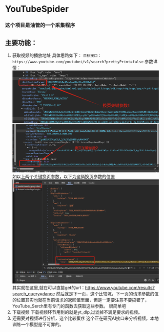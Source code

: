 # YouTubeSpider
### 这个项目是油管的一个采集程序
## 主要功能：
1. 获取视频的播放地址
    具体思路如下：
        `目标接口：https://www.youtube.com/youtubei/v1/search?prettyPrint=false`
         参数详情：
                ![img.png](temp/img.png)
               ![img_1.png](temp/img_1.png)
         如以上两个关键换页参数，以下为这俩换页参数的位置
        ![img_2.png](temp/img_2.png)
        其实就在这里,就在可以直接get的url：https://www.youtube.com/results?search_query=dance
        然后就是下一页，这个比较坑，下一页的请求参数的值的位置其实也就在当前请求的返回值里面，但是一定要注意不要搞错了，YouTube_Serch里有专门的函数去获取这些参数。
        很简单吧
2. 下载视频
    下载视频环节用到的就是yt_dlp,过滤掉不满足要求的视频。
3. 还需要对视频进行分析，这个比较蛋疼
    这个正在研究AI接口来分析视频，本地训练一个模型是不可靠的。
